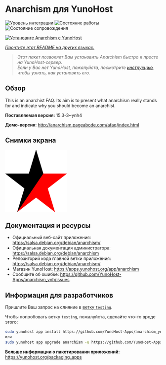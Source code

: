 <!--
Важно: этот README был автоматически сгенерирован <https://github.com/YunoHost/apps/tree/master/tools/readme_generator>
Он НЕ ДОЛЖЕН редактироваться вручную.
-->

# Anarchism для YunoHost

[![Уровень интеграции](https://apps.yunohost.org/badge/integration/anarchism)](https://ci-apps.yunohost.org/ci/apps/anarchism/)
![Состояние работы](https://apps.yunohost.org/badge/state/anarchism)
![Состояние сопровождения](https://apps.yunohost.org/badge/maintained/anarchism)

[![Установите Anarchism с YunoHost](https://install-app.yunohost.org/install-with-yunohost.svg)](https://install-app.yunohost.org/?app=anarchism)

*[Прочтите этот README на других языках.](./ALL_README.md)*

> *Этот пакет позволяет Вам установить Anarchism быстро и просто на YunoHost-сервер.*  
> *Если у Вас нет YunoHost, пожалуйста, посмотрите [инструкцию](https://yunohost.org/install), чтобы узнать, как установить его.*

## Обзор

This is an anarchist FAQ. Its aim is to present what anarchism really stands for and indicate why you should become an anarchist.

**Поставляемая версия:** 15.3-3~ynh4

**Демо-версия:** <http://anarchism.pageabode.com/afaq/index.html>

## Снимки экрана

![Снимок экрана Anarchism](./../screenshots/anarchism.gif)

## Документация и ресурсы

- Официальный веб-сайт приложения: <https://salsa.debian.org/debian/anarchism/>
- Официальная документация администратора: <https://salsa.debian.org/debian/anarchism>
- Репозиторий кода главной ветки приложения: <https://salsa.debian.org/debian/anarchism/>
- Магазин YunoHost: <https://apps.yunohost.org/app/anarchism>
- Сообщите об ошибке: <https://github.com/YunoHost-Apps/anarchism_ynh/issues>

## Информация для разработчиков

Пришлите Ваш запрос на слияние в [ветку `testing`](https://github.com/YunoHost-Apps/anarchism_ynh/tree/testing).

Чтобы попробовать ветку `testing`, пожалуйста, сделайте что-то вроде этого:

```bash
sudo yunohost app install https://github.com/YunoHost-Apps/anarchism_ynh/tree/testing --debug
или
sudo yunohost app upgrade anarchism -u https://github.com/YunoHost-Apps/anarchism_ynh/tree/testing --debug
```

**Больше информации о пакетировании приложений:** <https://yunohost.org/packaging_apps>
